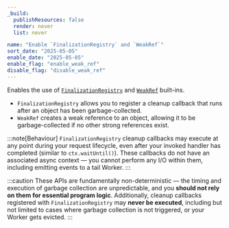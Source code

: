 ```yaml
---
_build:
  publishResources: false
  render: never
  list: never

name: "Enable `FinalizationRegistry` and `WeakRef`"
sort_date: "2025-05-05"
enable_date: "2025-05-05"
enable_flag: "enable_weak_ref"
disable_flag: "disable_weak_ref"
---
```


Enables the use of [`FinalizationRegistry`](https://developer.mozilla.org/en-US/docs/Web/JavaScript/Reference/Global_Objects/FinalizationRegistry) and [`WeakRef`](https://developer.mozilla.org/en-US/docs/Web/JavaScript/Reference/Global_Objects/WeakRef) built-ins.
* `FinalizationRegistry` allows you to register a cleanup callback that runs after an object has been garbage-collected.
* `WeakRef` creates a weak reference to an object, allowing it to be garbage-collected if no other strong references exist.

:::note[Behaviour]
`FinalizationRegistry` cleanup callbacks may execute at any point during your request lifecycle, even after your invoked handler has completed (similar to `ctx.waitUntil()`). These callbacks do not have an associated async context — you cannot perform any I/O within them, including emitting events to a tail Worker.
:::

:::caution
These APIs are fundamentally non-deterministic — the timing and execution of garbage collection are unpredictable, and you **should not rely on them for essential program logic**. Additionally, cleanup callbacks registered with `FinalizationRegistry` may **never be executed**, including but not limited to cases where garbage collection is not triggered, or your Worker gets evicted.
:::